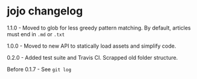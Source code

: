 # jojo changelog
1.1.0 - Moved to glob for less greedy pattern matching. By default, articles must end in `.md` or `.txt`

1.0.0 - Moved to new API to statically load assets and simplify code.

0.2.0 - Added test suite and Travis CI. Scrapped old folder structure.

Before 0.1.7 - See `git log`